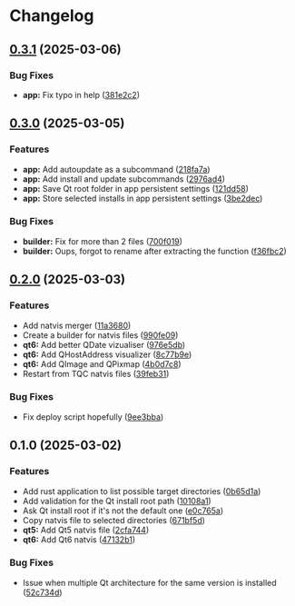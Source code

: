 # Changelog

## [0.3.1](https://github.com/narnaud/natvis4qt/compare/v0.3.0...v0.3.1) (2025-03-06)


### Bug Fixes

* **app:** Fix typo in help ([381e2c2](https://github.com/narnaud/natvis4qt/commit/381e2c2a9ff1ed1db07497b9011035c5f54cce12))

## [0.3.0](https://github.com/narnaud/natvis4qt/compare/v0.2.0...v0.3.0) (2025-03-05)


### Features

* **app:** Add autoupdate as a subcommand ([218fa7a](https://github.com/narnaud/natvis4qt/commit/218fa7a2e2fae351ec812ea4224380bc7ee31964))
* **app:** Add install and update subcommands ([2976ad4](https://github.com/narnaud/natvis4qt/commit/2976ad457f6ebbb18d3be379d98335ef8967a197))
* **app:** Save Qt root folder in app persistent settings ([121dd58](https://github.com/narnaud/natvis4qt/commit/121dd5848adefbc6adc7c7d5f84e9476749e3ab5))
* **app:** Store selected installs in app persistent settings ([3be2dec](https://github.com/narnaud/natvis4qt/commit/3be2dec5bf1c8d04789f2a9f310e10977768f51a))


### Bug Fixes

* **builder:** Fix for more than 2 files ([700f019](https://github.com/narnaud/natvis4qt/commit/700f019d522837a1e2de5b7d43ea0cf67a680a30))
* **builder:** Oups, forgot to rename after extracting the function ([f36fbc2](https://github.com/narnaud/natvis4qt/commit/f36fbc27bcea4478480cd35babf39eafbbe48c0d))

## [0.2.0](https://github.com/narnaud/natvis4qt/compare/v0.1.0...v0.2.0) (2025-03-03)


### Features

* Add natvis merger ([11a3680](https://github.com/narnaud/natvis4qt/commit/11a36804ce481f17eb09604c6b08d1e4264420d1))
* Create a builder for natvis files ([990fe09](https://github.com/narnaud/natvis4qt/commit/990fe095dc24191bd655a7ff6d98efb841b9c3dd))
* **qt6:** Add better QDate vizualiser ([976e5db](https://github.com/narnaud/natvis4qt/commit/976e5db1ea2b423efbe70de9a0b9b16cfcc8eef2))
* **qt6:** Add QHostAddress visualizer ([8c77b9e](https://github.com/narnaud/natvis4qt/commit/8c77b9e8c33d63eb819128f3e5071bed97876bdc))
* **qt6:** Add QImage and QPixmap ([4b0d7c8](https://github.com/narnaud/natvis4qt/commit/4b0d7c835a8f29f4b59e719009ceb08e2501aeed))
* Restart from TQC natvis files ([39feb31](https://github.com/narnaud/natvis4qt/commit/39feb315d1948c4f9efc2fcbdea77cd54e77946f))


### Bug Fixes

* Fix deploy script hopefully ([9ee3bba](https://github.com/narnaud/natvis4qt/commit/9ee3bba5513da04ac2f66d366bbf6c3e77065e6c))

## 0.1.0 (2025-03-02)


### Features

* Add rust application to list possible target directories ([0b65d1a](https://github.com/narnaud/natvis4qt/commit/0b65d1a549441d25e11c1ae48c457f66d12bc974))
* Add validation for the Qt install root path ([10108a1](https://github.com/narnaud/natvis4qt/commit/10108a1e7a8d880fb3dd5964f5f762f90e4dc1df))
* Ask Qt install root if it's not the default one ([e0c765a](https://github.com/narnaud/natvis4qt/commit/e0c765a424d1f7a6086ac9838981c5b02f211289))
* Copy natvis file to selected directories ([671bf5d](https://github.com/narnaud/natvis4qt/commit/671bf5d2523d2f0520f7fcd739c0809df7884fc7))
* **qt5:** Add Qt5 natvis file ([2cfa744](https://github.com/narnaud/natvis4qt/commit/2cfa74400f441ecd06f843d4f15e428287c3bc66))
* **qt6:** Add Qt6 natvis ([47132b1](https://github.com/narnaud/natvis4qt/commit/47132b1eb09c9603948addcd8575e2ee4f48578f))


### Bug Fixes

* Issue when multiple Qt architecture for the same version is installed ([52c734d](https://github.com/narnaud/natvis4qt/commit/52c734d2e247ff22dc618ed438a44a3298bac2b1))
